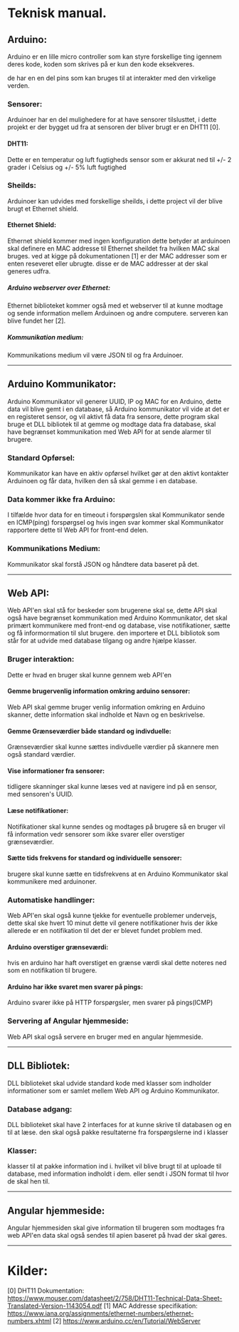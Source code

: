 # Teknisk manual.

## Arduino:
Arduino er en lille micro controller som kan styre forskellige ting igennem deres kode, koden som skrives på er kun den kode eksekveres.

de har en en del pins som kan bruges til at interakter med den virkelige verden.

### Sensorer:
Arduinoer har en del mulighedere for at have sensorer tilslusttet, i dette projekt er der bygget ud fra at sensoren der bliver brugt er en DHT11 [0].

#### DHT11:
Dette er en temperatur og luft fugtigheds sensor som er akkurat ned til +/- 2 grader i Celsius og +/- 5% luft fugtighed

### Sheilds:

Arduinoer kan udvides med forskellige sheilds, i dette project vil der blive brugt et Ethernet shield.

#### Ethernet Shield:

Ethernet shield kommer med ingen konfiguration dette betyder at arduinoen skal definere en MAC addresse til Ethernet sheildet fra hvilken MAC skal bruges. ved at kigge på dokumentationen [1] er der MAC addresser som er enten reseveret eller ubrugte. disse er de MAC addresser at der skal generes udfra.

##### Arduino webserver over Ethernet:

Ethernet biblioteket kommer også med et webserver til at kunne modtage og sende information mellem Arduinoen og andre computere. serveren kan blive fundet her [2].

##### Kommunikation medium:
Kommunikations medium vil være JSON til og fra Arduinoer.

****

## Arduino Kommunikator:
Arduino Kommunikator vil generer UUID, IP og MAC for en Arduino, dette data vil blive gemt i en database, så Arduino kommunikator vil vide at det er en registeret sensor, og vil aktivt få data fra sensore, dette program skal bruge et DLL bibliotek til at gemme og modtage data fra database, skal have begrænset kommunikation med Web API for at sende alarmer til brugere.

### Standard Opførsel:
Kommunikator kan have en aktiv opførsel hvilket gør at den aktivt kontakter Arduinoen og får data, hvilken den så skal gemme i en database. 

### Data kommer ikke fra Arduino:
I tilfælde hvor data for en timeout i forspørgslen skal Kommunikator sende en ICMP(ping) forspørgsel og hvis ingen svar kommer skal Kommunikator rapportere dette til Web API for front-end delen.

### Kommunikations Medium:
Kommunikator skal forstå JSON og håndtere data baseret på det.


****

## Web API:
Web API'en skal stå for beskeder som brugerene skal se, dette API skal også have begrænset kommunikation med Arduino Kommunikator, det skal primært kommunikere med front-end og database, vise notifikationer, sætte og få informormation til slut brugere. den importere et DLL bibliotok som står for at udvide med database tilgang og andre hjælpe klasser.

### Bruger interaktion:
Dette er hvad en bruger skal kunne gennem web API'en

#### Gemme brugervenlig information omkring arduino sensorer:
Web API skal gemme bruger venlig information omkring en Arduino skanner, dette information skal indholde et Navn og en beskrivelse. 

#### Gemme Grænseværdier både standard og indivduelle:
Grænseværdier skal kunne sættes indivduelle værdier på skannere men også standard værdier.

#### Vise informationer fra sensorer:
tidligere skanninger skal kunne læses ved at navigere ind på en sensor, med sensoren's UUID. 

#### Læse notifikationer:
Notifikationer skal kunne sendes og modtages på brugere så en bruger vil få information vedr sensorer som ikke svarer eller overstiger grænseværdier.

#### Sætte tids frekvens for standard og individuelle sensorer:
brugere skal kunne sætte en tidsfrekvens at en Arduino Kommunikator skal kommunikere med arduinoner.


### Automatiske handlinger:
Web API'en skal også kunne tjekke for eventuelle problemer undervejs, dette skal ske hvert 10 minut dette vil genere notifikationer hvis der ikke allerede er en notifikation til det der er blevet fundet problem med.

#### Arduino overstiger grænseværdi:
hvis en arduino har haft overstiget en grænse værdi skal dette noteres ned som en notifikation til brugere.

#### Arduino har ikke svaret men svarer på pings:
Arduino svarer ikke på HTTP forspørgsler, men svarer på pings(ICMP)

### Servering af Angular hjemmeside:
Web API skal også servere en bruger med en angular hjemmeside.

****

## DLL Bibliotek:
DLL biblioteket skal udvide standard kode med klasser som indholder informationer som er samlet mellem Web API og Arduino Kommunikator.

### Database adgang:
DLL biblioteket skal have 2 interfaces for at kunne skrive til databasen og en til at læse. den skal også pakke resultaterne fra forspørgslerne ind i klasser 

### Klasser:
klasser til at pakke information ind i. hvilket vil blive brugt til at uploade til database, med information indholdt i dem. eller sendt i JSON format til hvor de skal hen til.


****

## Angular hjemmeside:
Angular hjemmesiden skal give information til brugeren som modtages fra web API'en data skal også sendes til apien baseret på hvad der skal gøres. 


****

# Kilder:
[0] DHT11 Dokumentation: https://www.mouser.com/datasheet/2/758/DHT11-Technical-Data-Sheet-Translated-Version-1143054.pdf
[1] MAC Addresse specifikation: https://www.iana.org/assignments/ethernet-numbers/ethernet-numbers.xhtml
[2]  https://www.arduino.cc/en/Tutorial/WebServer